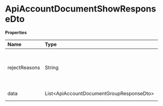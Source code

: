 # ApiAccountDocumentShowResponseDto

**Properties**

| Name          | Type                                       | Required | Description                              |
| :------------ | :----------------------------------------- | :------- | :--------------------------------------- |
| rejectReasons | String                                     | ❌       | Reason why account approval was rejected |
| data          | List\<ApiAccountDocumentGroupResponseDto\> | ❌       | List of objects                          |

<!-- This file was generated by liblab | https://liblab.com/ -->
